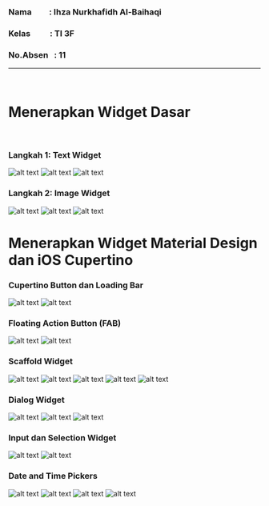 ### Nama &nbsp;&nbsp;&nbsp;&nbsp;&nbsp;&nbsp;&nbsp; : Ihza Nurkhafidh Al-Baihaqi

### Kelas &nbsp;&nbsp;&nbsp;&nbsp;&nbsp;&nbsp;&nbsp;&nbsp; : TI 3F

### No.Absen &nbsp; : 11

<hr>
<br>

# Menerapkan Widget Dasar

<br>

### Langkah 1: Text Widget

![alt text](image.png)
![alt text](image-1.png)
![alt text](image-2.png)

### Langkah 2: Image Widget

![alt text](image-3.png)
![alt text](image-4.png)
![alt text](image-5.png)

# Menerapkan Widget Material Design dan iOS Cupertino

### Cupertino Button dan Loading Bar

![alt text](image-6.png)
![alt text](image-7.png)

### Floating Action Button (FAB)

![alt text](image-8.png)
![alt text](image-9.png)

### Scaffold Widget

![alt text](image-10.png)
![alt text](image-11.png)
![alt text](image-12.png)
![alt text](image-13.png)
![alt text](image-14.png)

### Dialog Widget

![alt text](image-15.png)
![alt text](image-16.png)
![alt text](image-17.png)

### Input dan Selection Widget

![alt text](image-18.png)
![alt text](image-19.png)

### Date and Time Pickers

![alt text](image-20.png)
![alt text](image-21.png)
![alt text](image-22.png)
![alt text](image-23.png)
